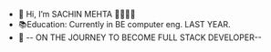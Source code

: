 - 👋 Hi, I’m SACHIN MEHTA 👨‍🎓👩‍💻
- 📚Education: Currently in BE computer eng. LAST YEAR.
- 🌱  -- ON THE JOURNEY TO BECOME FULL STACK DEVELOPER--
<!---
sachinmehta07/sachinmehta07 is a ✨ special ✨ repository because its `README.md` (this file) appears on your GitHub profile.
You can click the Preview link to take a look at your changes.
--->
